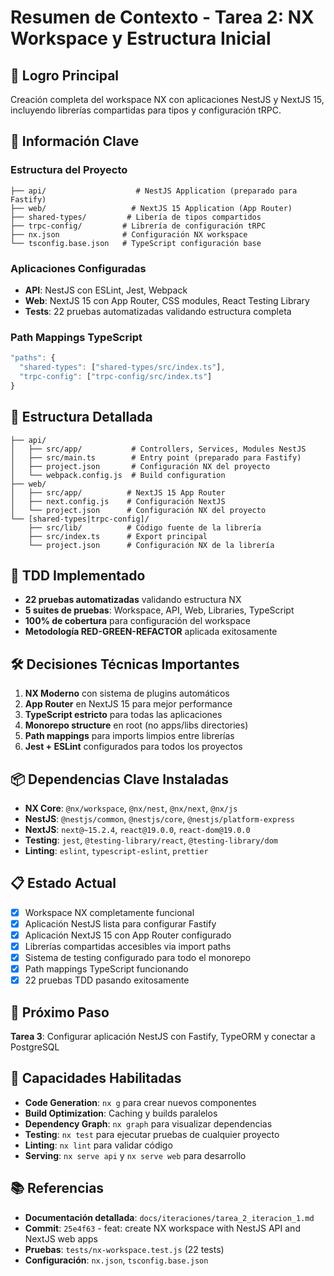 # Resumen de Contexto - Tarea 2: NX Workspace y Estructura Inicial

## 🎯 Logro Principal
Creación completa del workspace NX con aplicaciones NestJS y NextJS 15, incluyendo librerías compartidas para tipos y configuración tRPC.

## 🔑 Información Clave

### Estructura del Proyecto
```
├── api/                    # NestJS Application (preparado para Fastify)
├── web/                   # NextJS 15 Application (App Router)
├── shared-types/         # Libería de tipos compartidos
├── trpc-config/         # Librería de configuración tRPC
├── nx.json              # Configuración NX workspace
└── tsconfig.base.json   # TypeScript configuración base
```

### Aplicaciones Configuradas
- **API**: NestJS con ESLint, Jest, Webpack
- **Web**: NextJS 15 con App Router, CSS modules, React Testing Library
- **Tests**: 22 pruebas automatizadas validando estructura completa

### Path Mappings TypeScript
```typescript
"paths": {
  "shared-types": ["shared-types/src/index.ts"],
  "trpc-config": ["trpc-config/src/index.ts"]
}
```

## 📁 Estructura Detallada
```
├── api/
│   ├── src/app/           # Controllers, Services, Modules NestJS
│   ├── src/main.ts        # Entry point (preparado para Fastify)
│   ├── project.json       # Configuración NX del proyecto
│   └── webpack.config.js  # Build configuration
├── web/
│   ├── src/app/          # NextJS 15 App Router
│   ├── next.config.js    # Configuración NextJS
│   └── project.json      # Configuración NX del proyecto
└── [shared-types|trpc-config]/
    ├── src/lib/          # Código fuente de la librería
    ├── src/index.ts      # Export principal
    └── project.json      # Configuración NX de la librería
```

## 🧪 TDD Implementado
- **22 pruebas automatizadas** validando estructura NX
- **5 suites de pruebas**: Workspace, API, Web, Libraries, TypeScript
- **100% de cobertura** para configuración del workspace
- **Metodología RED-GREEN-REFACTOR** aplicada exitosamente

## 🛠️ Decisiones Técnicas Importantes
1. **NX Moderno** con sistema de plugins automáticos
2. **App Router** en NextJS 15 para mejor performance
3. **TypeScript estricto** para todas las aplicaciones
4. **Monorepo structure** en root (no apps/libs directories)
5. **Path mappings** para imports limpios entre librerías
6. **Jest + ESLint** configurados para todos los proyectos

## 📦 Dependencias Clave Instaladas
- **NX Core**: `@nx/workspace`, `@nx/nest`, `@nx/next`, `@nx/js`
- **NestJS**: `@nestjs/common`, `@nestjs/core`, `@nestjs/platform-express`
- **NextJS**: `next@~15.2.4`, `react@19.0.0`, `react-dom@19.0.0`
- **Testing**: `jest`, `@testing-library/react`, `@testing-library/dom`
- **Linting**: `eslint`, `typescript-eslint`, `prettier`

## 📋 Estado Actual
- [x] Workspace NX completamente funcional
- [x] Aplicación NestJS lista para configurar Fastify
- [x] Aplicación NextJS 15 con App Router configurado
- [x] Librerías compartidas accesibles via import paths
- [x] Sistema de testing configurado para todo el monorepo
- [x] Path mappings TypeScript funcionando
- [x] 22 pruebas TDD pasando exitosamente

## 🔄 Próximo Paso
**Tarea 3**: Configurar aplicación NestJS con Fastify, TypeORM y conectar a PostgreSQL

## 🚀 Capacidades Habilitadas
- **Code Generation**: `nx g` para crear nuevos componentes
- **Build Optimization**: Caching y builds paralelos
- **Dependency Graph**: `nx graph` para visualizar dependencias
- **Testing**: `nx test` para ejecutar pruebas de cualquier proyecto
- **Linting**: `nx lint` para validar código
- **Serving**: `nx serve api` y `nx serve web` para desarrollo

## 📚 Referencias
- **Documentación detallada**: `docs/iteraciones/tarea_2_iteracion_1.md`
- **Commit**: `25e4f63` - feat: create NX workspace with NestJS API and NextJS web apps
- **Pruebas**: `tests/nx-workspace.test.js` (22 tests)
- **Configuración**: `nx.json`, `tsconfig.base.json`
